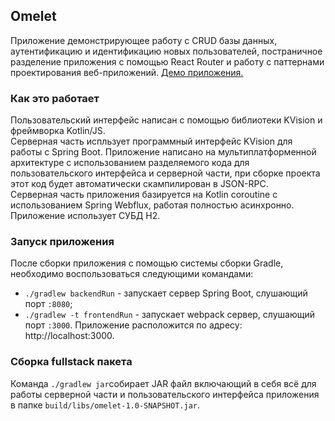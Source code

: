 ## Omelet
Приложение демонстрирующее работу с CRUD базы данных, аутентификацию и идентификацию новых пользователей, постраничное разделение приложения с помощью React Router и работу с паттернами проектирования веб-приложений. [Демо приложения.](https://omelet-app.herokuapp.com/)
### Как это работает
Пользовательский интерфейс написан с помощью библиотеки KVision и фреймворка Kotlin/JS.\
Серверная часть испльзует программный интерфейс KVision для работы с Spring Boot. Приложение написано на мультиплатформенной архитектуре с использованием разделяемого кода для пользовательского интерфейса и серверной части, при сборке проекта этот код будет автоматически скампилирован в JSON-RPC.\
Серверная часть приложения базируется на Kotlin coroutine с использованием Spring Webflux, работая полностью асинхронно. Приложение использует СУБД H2.
### Запуск приложения
После сборки приложения с помощью системы сборки Gradle, необходимо воспользоваться следующими командами:
* `./gradlew backendRun` - запускает сервер Spring Boot, слушающий порт `:8080`; 
* `./gradlew -t frontendRun` - запускает webpack сервер, слушающий порт `:3000`.
Приложение расположится по адресу:  http://localhost:3000.
### Сборка fullstack пакета
Команда `./gradlew jar`собирает JAR файл включающий в себя всё для работы серверной части и пользовательского интерфейса приложения в папке `build/libs/omelet-1.0-SNAPSHOT.jar`. 
